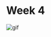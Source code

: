 # Week 4

![gif](https://github.com/KristineGudmundsen/CodeWords/raw/master/SKO/Week%204/TypeTestSpinning.gif)
